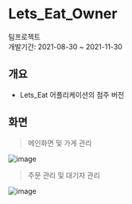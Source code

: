 # Lets_Eat_Owner
팀프로젝트<br/>
개발기간: 2021-08-30 ~ 2021-11-30
## 개요
+ Lets_Eat 어플리케이션의 점주 버전
## 화면
> 메인화면 및 가게 관리
>
![image](https://user-images.githubusercontent.com/89851529/153702062-d7c71835-e781-447c-9d84-a769fa0f3efc.png)

> 주문 관리 및 대기자 관리
> 
![image](https://user-images.githubusercontent.com/89851529/153702074-ad09a470-6a41-4310-afc6-de6bceaf6f50.png)

